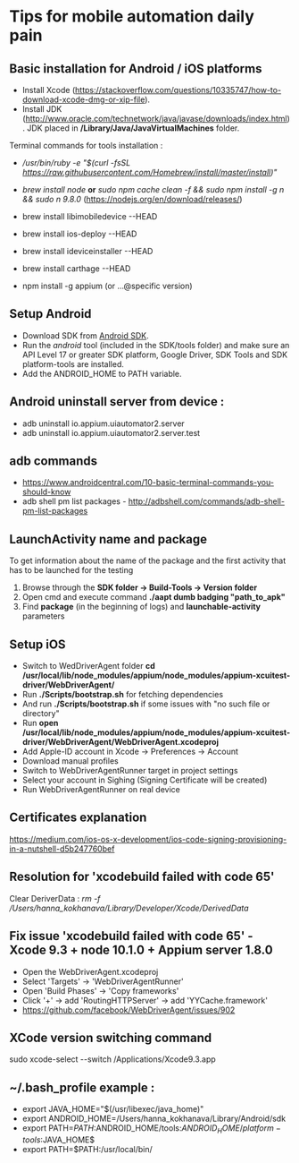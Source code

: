 # Tips for mobile automation daily pain

## Basic installation for Android / iOS platforms
* Install Xcode (https://stackoverflow.com/questions/10335747/how-to-download-xcode-dmg-or-xip-file). 
* Install JDK (http://www.oracle.com/technetwork/java/javase/downloads/index.html). JDK placed in **/Library/Java/JavaVirtualMachines** folder.


Terminal commands for tools installation :
* */usr/bin/ruby -e "$(curl -fsSL https://raw.githubusercontent.com/Homebrew/install/master/install)"*
* *brew install node* **or** *sudo npm cache clean -f && sudo npm install -g n && sudo n 9.8.0* (https://nodejs.org/en/download/releases/)

* brew install libimobiledevice --HEAD
* brew install ios-deploy --HEAD
* brew install ideviceinstaller --HEAD
* brew install carthage --HEAD
* npm install -g appium (or ...@specific version)


## Setup Android
* Download SDK from [Android SDK](https://developer.android.com/studio/index.html).
* Run the *android* tool (included in the SDK/tools folder) and make sure an API Level 17 or greater SDK platform, Google Driver, SDK Tools and SDK platform-tools are installed.
* Add the ANDROID_HOME to PATH variable.

## Android uninstall server from device :
* adb uninstall io.appium.uiautomator2.server
* adb uninstall io.appium.uiautomator2.server.test

## adb commands
* https://www.androidcentral.com/10-basic-terminal-commands-you-should-know
* adb shell pm list packages - http://adbshell.com/commands/adb-shell-pm-list-packages

## LaunchActivity name and package
To get information about the name of the package and the first activity that has to be launched for the testing
1. Browse through the **SDK folder -> Build-Tools -> Version folder**
2. Open cmd and execute command **./aapt dumb badging "path_to_apk"**
3. Find **package** (in the beginning of logs) and **launchable-activity** parameters



## Setup iOS
* Switch to WedDriverAgent folder **cd /usr/local/lib/node_modules/appium/node_modules/appium-xcuitest-driver/WebDriverAgent/**
* Run **./Scripts/bootstrap.sh** for fetching dependencies
* And run **./Scripts/bootstrap.sh** if some issues with "no such file or directory"
* Run **open /usr/local/lib/node_modules/appium/node_modules/appium-xcuitest-driver/WebDriverAgent/WebDriverAgent.xcodeproj**
* Add Apple-ID account in Xcode -> Preferences -> Account
* Download manual profiles
* Switch to WebDriverAgentRunner target in project settings
* Select your account in Sighing (Signing Certificate will be created)
* Run WebDriverAgentRunner on real device

## Certificates explanation
https://medium.com/ios-os-x-development/ios-code-signing-provisioning-in-a-nutshell-d5b247760bef

## Resolution for 'xcodebuild failed with code 65'
Clear DeriverData : *rm -f /Users/hanna_kokhanava/Library/Developer/Xcode/DerivedData*

## Fix issue 'xcodebuild failed with code 65' -  Xcode 9.3 + node 10.1.0 + Appium server 1.8.0
* Open the WebDriverAgent.xcodeproj
* Select 'Targets' -> 'WebDriverAgentRunner'
* Open 'Build Phases' -> 'Copy frameworks'
* Click '+' -> add 'RoutingHTTPServer' -> add 'YYCache.framework'
* https://github.com/facebook/WebDriverAgent/issues/902


## XCode version switching command
sudo xcode-select --switch /Applications/Xcode9.3.app

## ~/.bash_profile example :
* export JAVA_HOME="$(/usr/libexec/java_home)"
* export ANDROID_HOME=/Users/hanna_kokhanava/Library/Android/sdk
* export PATH=${PATH}:$ANDROID_HOME/tools:$ANDROID_HOME/platform-tools:$JAVA_HOME$
* export PATH=$PATH:/usr/local/bin/ 
